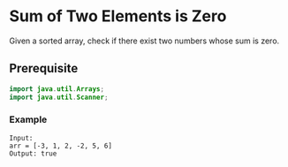 # Sum of Two Elements is Zero
Given a sorted array, check if there exist two numbers whose sum is zero.
## Prerequisite
```java
import java.util.Arrays;
import java.util.Scanner;
```
### Example
```
Input:
arr = [-3, 1, 2, -2, 5, 6]
Output: true
```